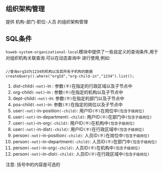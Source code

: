 ## 组织架构管理
提供 机构-部门-职位-人员 的组织架构管理


## SQL条件
`hsweb-system-organizational-local`模块中提供了一些自定义的查询条件,用于对组织机构关联查询.可以在动态查询中
进行使用,例如:

```xml

//查询orgId为1234的机构以及其所有子机构的数据
createQuery().where("orgId","org-child-in","1234").list();

```

1. dist-child`(-not)`-in : 参数`(不)`在指定的行政区域以及子节点中
2. org-child`(-not)`-in : 参数`(不)`在指定的机构以及子节点中
3. dept-child`(-not)`-in: 参数`(不)`在指定的部门以及子节点中
3. pos-child`(-not)`-in: 参数`(不)`在指定的岗位以及子节点中
4. user`(-not)`-in-position`(-child)`: 用户ID`(不)`在岗位中`(包含子级岗位)`
5. user`(-not)`-in-department`(-child)`: 用户ID`(不)`在部门中`(包含子级岗位)`
6. user`(-not)`-in-org`(-child)`: 用户ID`(不)`在机构中`(包含子级岗位)`
7. user`(-not)`-in-dist`(-child)`: 用户ID`(不)`在行政区域中`(包含子级岗位)`
8. person`(-not)`-in-position`(-child)`: 人员ID`(不)`在岗位中`(包含子级岗位)`
9. person`(-not)`-in-department`(-child)`: 人员ID`(不)`在部门中`(包含子级岗位)`
10. person`(-not)`-in-org`(-child)`: 人员ID`(不)`在机构中`(包含子级岗位)`
11. person`(-not)`-in-dist`(-child)`: 人员ID`(不)`在行政区域中`(包含子级岗位)`

注意: 括号中的内容是可选的